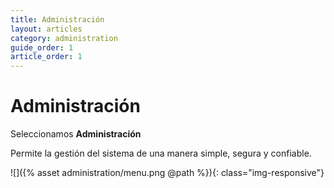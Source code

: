 ```yaml
---
title: Administración
layout: articles
category: administration
guide_order: 1
article_order: 1
---
```


# Administración

Seleccionamos **Administración**

Permite la gestión del sistema de una manera simple, segura y confiable.

![]({% asset administration/menu.png @path %}){: class="img-responsive"}

